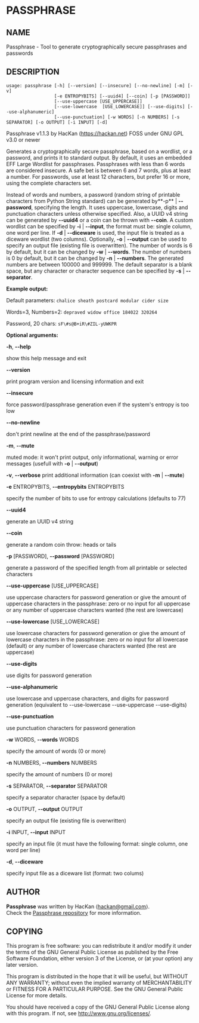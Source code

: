 # PASSPHRASE

## NAME

Passphrase - Tool to generate cryptographically secure passphrases and
passwords

## DESCRIPTION

```
usage: passphrase [-h] [--version] [--insecure] [--no-newline] [-m] [-v]
                  [-e ENTROPYBITS] [--uuid4] [--coin] [-p [PASSWORD]]
                  [--use-uppercase [USE_UPPERCASE]]
                  [--use-lowercase  [USE_LOWERCASE]] [--use-digits] [--use-alphanumeric] 
                  [--use-punctuation] [-w WORDS] [-n NUMBERS] [-s SEPARATOR] [-o OUTPUT] [-i INPUT] [-d]
```

Passphrase v1.1.3 by HacKan (https://hackan.net) FOSS under GNU GPL v3.0 or newer

Generates a cryptographically secure passphrase, based on a wordlist, or a
password, and prints it to standard output.
By default, it uses an embedded EFF Large Wordlist for passphrases.
Passphrases with less than 6 words are considered insecure. A safe bet is 
between 6 and 7 words, plus at least a number.
For passwords, use at least 12 characters, but prefer 16 or more, using the
complete characters set.

Instead of words and numbers, a password (random string of printable
characters from Python String standard) can be generated by**-p** | 
**--password**, specifying the length. It uses uppercase, lowercase, digits
and punctuation characters unless otherwise specified.
Also, a UUID v4 string can be generated by **--uuid4** or a coin can be thrown
with **--coin**.
A custom wordlist can be specified by **-i** | **--input**, the format must be: 
single column, one word per line. If **-d** | **--diceware** is used, the input
file is treated as a diceware wordlist (two columns).
Optionally, **-o** | **--output** can be used to specify an output file (existing 
file is overwritten).
The number of words is 6 by default, but it can be changed by **-w** | **--words**.
The number of numbers is 0 by default, but it can be changed by
**-n** | **--numbers**. The generated numbers are between 100000 and 999999.
The default separator is a blank space, but any character or character
sequence can be specified by **-s** | **--separator**.

**Example output:**

Default parameters: `chalice sheath postcard modular cider size`

Words=3, Numbers=2: `depraved widow office 184022 320264`

Password, 20 chars: `sF\#s@B+iR\#ZIL-yUWKPR`

**Optional arguments:**

**-h**, **--help**

show this help message and exit

**--version**

print program version and licensing information and exit

**--insecure**

force password/passphrase generation even if the system's entropy is too low

**--no-newline**

don't print newline at the end of the passphrase/password

**-m**, **--mute**

muted mode: it won't print output, only informational, warning or error messages (usefull with **-o** | **--output**)

**-v**, **--verbose**
print additional information (can coexist with **-m** | **--mute**)

**-e** ENTROPYBITS, **--entropybits** ENTROPYBITS

specify the number of bits to use for entropy calculations (defaults to 77)

**--uuid4**

generate an UUID v4 string

**--coin**

generate a random coin throw: heads or tails

**-p** \[PASSWORD\], **--password** \[PASSWORD\]

generate a password of the specified length from all printable or selected characters

**--use-uppercase** \[USE\_UPPERCASE\]

use uppercase characters for password generation or give the amount of uppercase characters in the passphrase: zero or no input for all uppercase or any number of uppercase characters wanted (the rest are lowercase)

**--use-lowercase** \[USE\_LOWERCASE\]

use lowercase characters for password generation or give the amount of lowercase characters in the passphrase: zero or no input for all lowercase (default) or any number of lowercase characters wanted (the rest are uppercase)

**--use-digits**

use digits for password generation

**--use-alphanumeric**

use lowercase and uppercase characters, and digits for password generation (equivalent to --use-lowercase --use-uppercase --use-digits)

**--use-punctuation**

use punctuation characters for password generation

**-w** WORDS, **--words** WORDS

specify the amount of words (0 or more)

**-n** NUMBERS, **--numbers** NUMBERS

specify the amount of numbers (0 or more)

**-s** SEPARATOR, **--separator** SEPARATOR

specify a separator character (space by default)

**-o** OUTPUT, **--output** OUTPUT

specify an output file (existing file is overwritten)

**-i** INPUT, **--input** INPUT

specify an input file (it must have the following format: single column,
one word per line)

**-d**, **--diceware**

specify input file as a diceware list (format: two colums)

## AUTHOR
**Passphrase** was written by HacKan ⟨hackan@gmail.com⟩.  
Check the [Passphrase repository](https://github.com/hackancuba/passphrase-py/) for more information.

## COPYING
This program is free software: you can redistribute it and/or modify it under the terms of the GNU General Public License as published by the Free Software Foundation, either version 3 of the
License, or (at your option) any later version.

This program is distributed in the hope that it will be useful, but WITHOUT ANY WARRANTY; without even the implied warranty of MERCHANTABILITY or FITNESS FOR A PARTICULAR PURPOSE. See the GNU General Public License for more details.

You should have received a copy of the GNU General Public License along with this program. If not, see <http://www.gnu.org/licenses/>.
